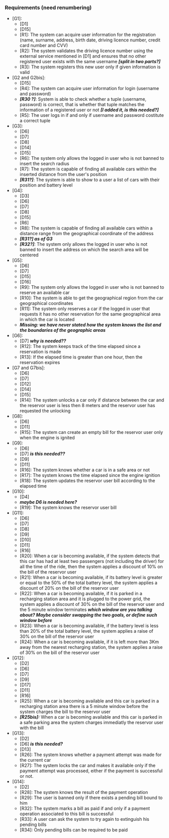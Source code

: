 ### Requirements (need renumbering)
* [G1]:
	- [D1]
	- [D15]
	- [R1]: The system can acquire user information for the registration (name, surname, address, birth date, driving licence number, credit card number and CVV)
	- [R2]: The system validates the driving licence number using the external service mentioned in [D1] and ensures that no other registered user exists with the same username ___[split in two parts?]___
	- [R3]: The system registers this new user only if given information is valid
* [G2 and G2bis]:
	- [D15]
	- [R4]: The system can acquire user information for login (username and password)
	- ___[R30 ?]___: System is able to check whether a tuple (username, password) is correct, that is whether that tuple matches the information of a registered user or not ___[I added it, is this needed?]___
	- [R5]: The user logs in if and only if username and password costitute a correct tuple
* [G3]:
	- [D6]
	- [D7]
	- [D8]
	- [D14]
	- [D15]
	- [R6]: The system only allows the logged in user who is not banned to insert the search radius
	- [R7]: The system is capable of finding all available cars within the inserted distance from the user's position
	- ___[R31?]___: The system is able to show to a user a list of cars with their position and battery level
* [G4]:
	- [D3]
	- [D6]
	- [D7]
	- [D8]
	- [D15]
	- [R6]
	- [R8]: The system is capable of finding all available cars within a distance range from the geographical coordinate of the address
	- ___[R31?] as of G3___
	- ___[R32?]___: The system only allows the logged in user who is not banned to insert the address on which the search area will be centered 
* [G5]:
	- [D6]
	- [D7]
	- [D15]
	- [D16]
	- [R9]: The system only allows the logged in user who is not banned to reserve an available car
	- [R10]: The system is able to get the geographical region from the car geographical coordinates
	- [R11]: The system only reserves a car if the logged in user that requests it has no other reservation for the same geographical area in which the car is located
	- ___Missing: we have never stated how the system knows the list and the boundaries of the geographic areas___
* [G6]:
	- [D7] ___why is needed??___
	- [R12]: The system keeps track of the time elapsed since a reservation is made
	- [R13]: If the elapsed time is greater than one hour, then the reservation expires
* [G7 and G7bis]:
	- [D6]
	- [D7]
	- [D12]
	- [D14]
	- [D15]
	- [R14]: The system unlocks a car only if distance between the car and the reservor user is less then 8 meters and the reservor user has requested the unlocking
* [G8]:
	- [D6]
	- [D11]
	- [R15]: The system can create an empty bill for the reservor user only when the engine is ignited
* [G9]:
	- [D6]
	- [D7] ___is this needed??___
	- [D9]
	- [D11]
	- [R16]: The system knows whether a car is in a safe area or not
	- [R17]: The system knows the time elapsed since the engine ignition
	- [R18]: The system updates the reservor user bill according to the elapsed time
* [G10]:
	- [D4]
	- ___maybe D6 is needed here?___
	- [R19]: The system knows the reservor user bill
* [G11]:
	- [D6]
	- [D7]
	- [D8]
	- [D9]
	- [D10]
	- [D11]
	- [R16]
	- [R20]: When a car is becoming available, if the system detects that this car has had at least two passengers (not including the driver) for all the time of the ride, then the system applies a discount of 10% on the bill of the reservor user  
	- [R21]: When a car is becoming available, if its battery level is greater or equal to the 50% of the total battery level, the system applies a discount of 20% on the bill of the reservor user
	- [R22]: When a car is becoming available, if it is parked in a recharging station area and it is plugged to the power grid, the system applies a discount of 30% on the bill of the reservor user and the 5 minute window terminates ___which window are you talking about? Maybe consider swapping the two goals, or define such window before___
	- [R23]: When a car is becoming available, if the battery level is less than 20% of the total battery level, the system applies a raise of 30% on the bill of the reservor user
	- [R24]: When a car is becoming available, if it is left more than 3Km away from the nearest recharging station, the system applies a raise of 30% on the bill of the reservor user
* [G12]:
	- [D2]
	- [D6]
	- [D7]
	- [D9]
	- [D17]
	- [D11]
	- [R16]
	- [R25]: When a car is becoming available and this car is parked in a recharging station area there is a 5 minute window before the system charges the bill to the reservor user 
	- ___[R25bis]:___ When a car is becoming available and this car is parked in a safe parking area the system charges immediatly the reservor user with the bill
* [G13]:
	- [D2]
	- [D6] ___is this needed?___
	- [D13]
	- [R26]: The system knows whether a payment attempt was made for the current car
	- [R27]: The system locks the car and makes it available only if the payment attempt was processed, either if the payment is successful or not.
* [G14]:
	- [D2]
	- [R28]: The system knows the result of the payment operation
	- [R29]: The user is banned only if there exists a pending bill bound to him
	- [R32]: The system marks a bill as paid if and only if a payment operation associated to this bill is successful
	- [R33]: A user can ask the system to try again to extinguish his pending bills
	- [R34]: Only pending bills can be required to be paid